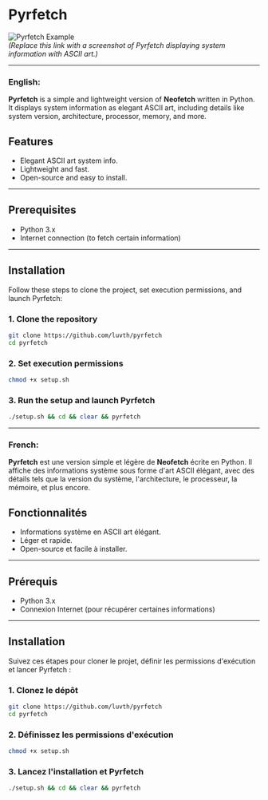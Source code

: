 # Pyrfetch

![Pyrfetch Example](https://imgur.com/a/c1N5QmV)  
*(Replace this link with a screenshot of Pyrfetch displaying system information with ASCII art.)*

---

### English:

**Pyrfetch** is a simple and lightweight version of **Neofetch** written in Python. It displays system information as elegant ASCII art, including details like system version, architecture, processor, memory, and more.

## Features
- Elegant ASCII art system info.
- Lightweight and fast.
- Open-source and easy to install.

---

## Prerequisites
- Python 3.x
- Internet connection (to fetch certain information)

---

## Installation

Follow these steps to clone the project, set execution permissions, and launch Pyrfetch:

### 1. Clone the repository
```bash
git clone https://github.com/luvth/pyrfetch
cd pyrfetch
```

### 2. Set execution permissions
```bash
chmod +x setup.sh
```

### 3. Run the setup and launch Pyrfetch
```bash
./setup.sh && cd && clear && pyrfetch
```

---

### French:

**Pyrfetch** est une version simple et légère de **Neofetch** écrite en Python. Il affiche des informations système sous forme d'art ASCII élégant, avec des détails tels que la version du système, l'architecture, le processeur, la mémoire, et plus encore.

## Fonctionnalités
- Informations système en ASCII art élégant.
- Léger et rapide.
- Open-source et facile à installer.

---

## Prérequis
- Python 3.x
- Connexion Internet (pour récupérer certaines informations)

---

## Installation

Suivez ces étapes pour cloner le projet, définir les permissions d'exécution et lancer Pyrfetch :

### 1. Clonez le dépôt
```bash
git clone https://github.com/luvth/pyrfetch
cd pyrfetch
```

### 2. Définissez les permissions d'exécution
```bash
chmod +x setup.sh
```

### 3. Lancez l'installation et Pyrfetch
```bash
./setup.sh && cd && clear && pyrfetch
